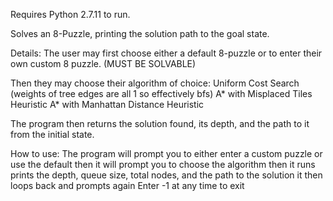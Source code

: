 Requires Python 2.7.11 to run.

Solves an 8-Puzzle, printing the solution path to the goal state.

Details:
The user may first choose either a default 8-puzzle or to enter their own custom 8 puzzle. (MUST BE SOLVABLE)

Then they may choose their algorithm of choice:
Uniform Cost Search (weights of tree edges are all 1 so effectively bfs)
A* with Misplaced Tiles Heuristic
A* with Manhattan Distance Heuristic

The program then returns the solution found, its depth, and the path to it from the initial state.

How to use:
The program will prompt you to either enter a custom puzzle or use the default
then it will prompt you to choose the algorithm
then it runs
prints the depth, queue size, total nodes, and the path to the solution
it then loops back and prompts again
Enter -1 at any time to exit
